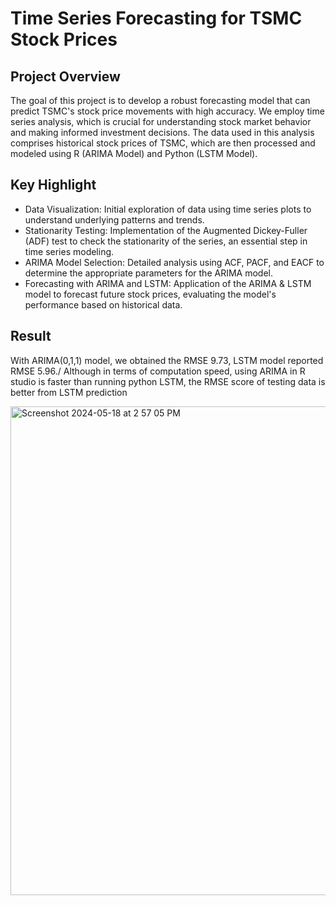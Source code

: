 # Time Series Forecasting for TSMC Stock Prices

## Project Overview
The goal of this project is to develop a robust forecasting model that can predict TSMC's stock price movements with high accuracy. We employ time series analysis, which is crucial for understanding stock market behavior and making informed investment decisions. The data used in this analysis comprises historical stock prices of TSMC, which are then processed and modeled using R (ARIMA Model) and Python (LSTM Model).

## Key Highlight
- Data Visualization: Initial exploration of data using time series plots to understand underlying patterns and trends.
- Stationarity Testing: Implementation of the Augmented Dickey-Fuller (ADF) test to check the stationarity of the series, an essential step in time series modeling.
- ARIMA Model Selection: Detailed analysis using ACF, PACF, and EACF to determine the appropriate parameters for the ARIMA model.
- Forecasting with ARIMA and LSTM: Application of the ARIMA & LSTM model to forecast future stock prices, evaluating the model's performance based on historical data.

## Result
With ARIMA(0,1,1) model, we obtained the RMSE 9.73, LSTM model reported RMSE 5.96./
Although in terms of computation speed, using ARIMA in R studio is faster than running python LSTM, the RMSE score of testing data is better from LSTM prediction

<img width="782" alt="Screenshot 2024-05-18 at 2 57 05 PM" src="https://github.com/YenChenHsu/time-series-forecasting-with-R-and-Python/assets/57134574/45b40e45-c2b8-4bb8-9dbd-47674995162e">

